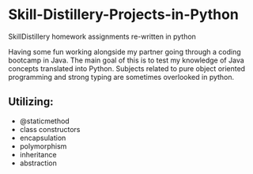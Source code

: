 # Skill-Distillery-Projects-in-Python
SkillDistillery homework assignments re-written in python

Having some fun working alongside my partner going through a coding bootcamp in Java.
The main goal of this is to test my knowledge of Java concepts translated into Python.
Subjects related to pure object oriented programming and strong typing are sometimes overlooked in python. 

## Utilizing:

- @staticmethod
- class constructors
- encapsulation
- polymorphism
- inheritance
- abstraction
